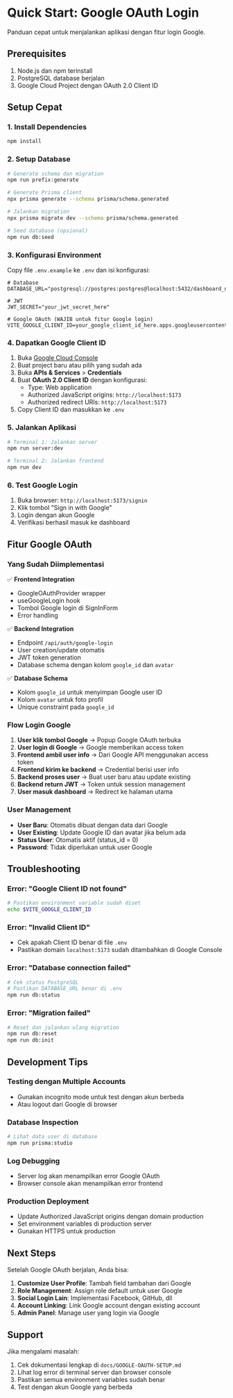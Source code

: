 # Quick Start: Google OAuth Login

Panduan cepat untuk menjalankan aplikasi dengan fitur login Google.

## Prerequisites

1. Node.js dan npm terinstall
2. PostgreSQL database berjalan
3. Google Cloud Project dengan OAuth 2.0 Client ID

## Setup Cepat

### 1. Install Dependencies

```bash
npm install
```

### 2. Setup Database

```bash
# Generate schema dan migration
npm run prefix:generate

# Generate Prisma client
npx prisma generate --schema prisma/schema.generated

# Jalankan migration
npx prisma migrate dev --schema prisma/schema.generated

# Seed database (opsional)
npm run db:seed
```

### 3. Konfigurasi Environment

Copy file `.env.example` ke `.env` dan isi konfigurasi:

```env
# Database
DATABASE_URL="postgresql://postgres:postgres@localhost:5432/dashboard_nyerah"

# JWT
JWT_SECRET="your_jwt_secret_here"

# Google OAuth (WAJIB untuk fitur Google login)
VITE_GOOGLE_CLIENT_ID=your_google_client_id_here.apps.googleusercontent.com
```

### 4. Dapatkan Google Client ID

1. Buka [Google Cloud Console](https://console.cloud.google.com/)
2. Buat project baru atau pilih yang sudah ada
3. Buka **APIs & Services** > **Credentials**
4. Buat **OAuth 2.0 Client ID** dengan konfigurasi:
   - Type: Web application
   - Authorized JavaScript origins: `http://localhost:5173`
   - Authorized redirect URIs: `http://localhost:5173`
5. Copy Client ID dan masukkan ke `.env`

### 5. Jalankan Aplikasi

```bash
# Terminal 1: Jalankan server
npm run server:dev

# Terminal 2: Jalankan frontend
npm run dev
```

### 6. Test Google Login

1. Buka browser: `http://localhost:5173/signin`
2. Klik tombol "Sign in with Google"
3. Login dengan akun Google
4. Verifikasi berhasil masuk ke dashboard

## Fitur Google OAuth

### Yang Sudah Diimplementasi

✅ **Frontend Integration**
- GoogleOAuthProvider wrapper
- useGoogleLogin hook
- Tombol Google login di SignInForm
- Error handling

✅ **Backend Integration**
- Endpoint `/api/auth/google-login`
- User creation/update otomatis
- JWT token generation
- Database schema dengan kolom `google_id` dan `avatar`

✅ **Database Schema**
- Kolom `google_id` untuk menyimpan Google user ID
- Kolom `avatar` untuk foto profil
- Unique constraint pada `google_id`

### Flow Login Google

1. **User klik tombol Google** → Popup Google OAuth terbuka
2. **User login di Google** → Google memberikan access token
3. **Frontend ambil user info** → Dari Google API menggunakan access token
4. **Frontend kirim ke backend** → Credential berisi user info
5. **Backend proses user** → Buat user baru atau update existing
6. **Backend return JWT** → Token untuk session management
7. **User masuk dashboard** → Redirect ke halaman utama

### User Management

- **User Baru**: Otomatis dibuat dengan data dari Google
- **User Existing**: Update Google ID dan avatar jika belum ada
- **Status User**: Otomatis aktif (status_id = 0)
- **Password**: Tidak diperlukan untuk user Google

## Troubleshooting

### Error: "Google Client ID not found"
```bash
# Pastikan environment variable sudah diset
echo $VITE_GOOGLE_CLIENT_ID
```

### Error: "Invalid Client ID"
- Cek apakah Client ID benar di file `.env`
- Pastikan domain `localhost:5173` sudah ditambahkan di Google Console

### Error: "Database connection failed"
```bash
# Cek status PostgreSQL
# Pastikan DATABASE_URL benar di .env
npm run db:status
```

### Error: "Migration failed"
```bash
# Reset dan jalankan ulang migration
npm run db:reset
npm run db:init
```

## Development Tips

### Testing dengan Multiple Accounts
- Gunakan incognito mode untuk test dengan akun berbeda
- Atau logout dari Google di browser

### Database Inspection
```bash
# Lihat data user di database
npm run prisma:studio
```

### Log Debugging
- Server log akan menampilkan error Google OAuth
- Browser console akan menampilkan error frontend

### Production Deployment
- Update Authorized JavaScript origins dengan domain production
- Set environment variables di production server
- Gunakan HTTPS untuk production

## Next Steps

Setelah Google OAuth berjalan, Anda bisa:

1. **Customize User Profile**: Tambah field tambahan dari Google
2. **Role Management**: Assign role default untuk user Google
3. **Social Login Lain**: Implementasi Facebook, GitHub, dll
4. **Account Linking**: Link Google account dengan existing account
5. **Admin Panel**: Manage user yang login via Google

## Support

Jika mengalami masalah:

1. Cek dokumentasi lengkap di `docs/GOOGLE-OAUTH-SETUP.md`
2. Lihat log error di terminal server dan browser console
3. Pastikan semua environment variables sudah benar
4. Test dengan akun Google yang berbeda